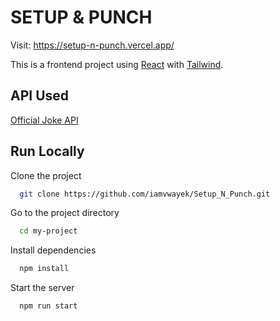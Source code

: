 
# SETUP & PUNCH

Visit: https://setup-n-punch.vercel.app/

This is a frontend project using [React](https://react.dev/) with [Tailwind](https://tailwindcss.com/).


## API Used

[Official Joke API](https://github.com/15Dkatz/official_joke_api?tab=readme-ov-file)


## Run Locally

Clone the project

```bash
  git clone https://github.com/iamvwayek/Setup_N_Punch.git
```

Go to the project directory

```bash
  cd my-project
```

Install dependencies

```bash
  npm install
```

Start the server

```bash
  npm run start
```

